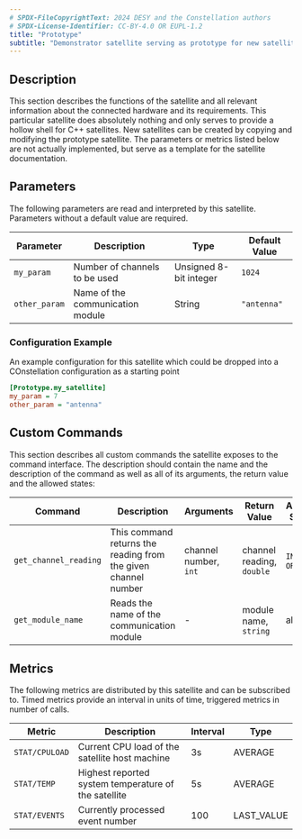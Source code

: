 ```yaml
---
# SPDX-FileCopyrightText: 2024 DESY and the Constellation authors
# SPDX-License-Identifier: CC-BY-4.0 OR EUPL-1.2
title: "Prototype"
subtitle: "Demonstrator satellite serving as prototype for new satellites"
---
```


## Description

This section describes the functions of the satellite and all relevant information about the connected hardware and its requirements. This particular satellite does absolutely nothing and only serves to provide a hollow shell for C++ satellites. New satellites can be created by copying and modifying the prototype satellite. The parameters or metrics listed below are not actually implemented, but serve as a template for the satellite documentation.

## Parameters

The following parameters are read and interpreted by this satellite. Parameters without a default value are required.

| Parameter     | Description | Type | Default Value |
|---------------|-------------|------|---------------|
| `my_param`    | Number of channels to be used | Unsigned 8-bit integer | `1024` |
| `other_param` | Name of the communication module | String | `"antenna"` |

### Configuration Example

An example configuration for this satellite which could be dropped into a COnstellation configuration as a starting point

```ini
[Prototype.my_satellite]
my_param = 7
other_param = "antenna"
```

## Custom Commands

This section describes all custom commands the satellite exposes to the command interface. The description should contain the name and the description of the
command as well as all of its arguments, the return value and the allowed states:


| Command     | Description | Arguments | Return Value | Allowed States |
|-------------|-------------|-----------|--------------|----------------|
| `get_channel_reading` | This command returns the reading from the given channel number | channel number, `int` | channel reading, `double` | `INIT`, `ORBIT` |
| `get_module_name` | Reads the name of the communication module | - | module name, `string` | all |


## Metrics

The following metrics are distributed by this satellite and can be subscribed to. Timed metrics provide an interval in units of time, triggered metrics in number of calls.

| Metric         | Description | Interval | Type |
|----------------|-------------|----------|------|
| `STAT/CPULOAD` | Current CPU load of the satellite host machine | 3s | AVERAGE |
| `STAT/TEMP`    | Highest reported system temperature of the satellite | 5s | AVERAGE |
| `STAT/EVENTS`  | Currently processed event number | 100 | LAST_VALUE |
